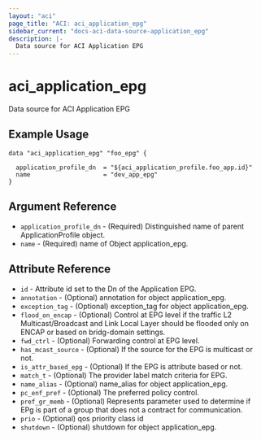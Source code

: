 ```yaml
---
layout: "aci"
page_title: "ACI: aci_application_epg"
sidebar_current: "docs-aci-data-source-application_epg"
description: |-
  Data source for ACI Application EPG
---
```


# aci_application_epg #
Data source for ACI Application EPG

## Example Usage ##

```hcl
data "aci_application_epg" "foo_epg" {

  application_profile_dn  = "${aci_application_profile.foo_app.id}"
  name                    = "dev_app_epg"
}
```
## Argument Reference ##
* `application_profile_dn` - (Required) Distinguished name of parent ApplicationProfile object.
* `name` - (Required) name of Object application_epg.



## Attribute Reference

* `id` - Attribute id set to the Dn of the Application EPG.
* `annotation` - (Optional) annotation for object application_epg.
* `exception_tag` - (Optional) exception_tag for object application_epg.
* `flood_on_encap` - (Optional) Control at EPG level if the traffic L2 Multicast/Broadcast and Link Local Layer should be flooded only on ENCAP or based on bridg-domain settings.
* `fwd_ctrl` - (Optional) Forwarding control at EPG level.
* `has_mcast_source` - (Optional) If the source for the EPG is multicast or not.
* `is_attr_based_epg` - (Optional) If the EPG is attribute based or not.
* `match_t` - (Optional) The provider label match criteria for EPG.
* `name_alias` - (Optional) name_alias for object application_epg.
* `pc_enf_pref` - (Optional) The preferred policy control. 
* `pref_gr_memb` - (Optional) Represents parameter used to determine if EPg is part of a group that does not a contract for communication.
* `prio` - (Optional) qos priority class id
* `shutdown` - (Optional) shutdown for object application_epg.
